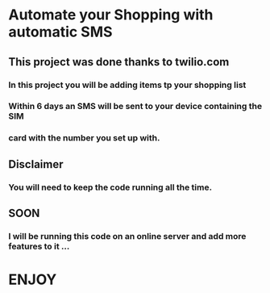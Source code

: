 # Automate your Shopping with automatic SMS
## This project was done thanks to twilio.com

### In this project you will be adding items tp your shopping list 
### Within 6 days an SMS will be sent to your device containing the SIM
### card with the number you set up with. 

## Disclaimer

### You will need to keep the code running all the time.

## SOON

### I will be running this code on an online server and add more features to it ...

# ENJOY

